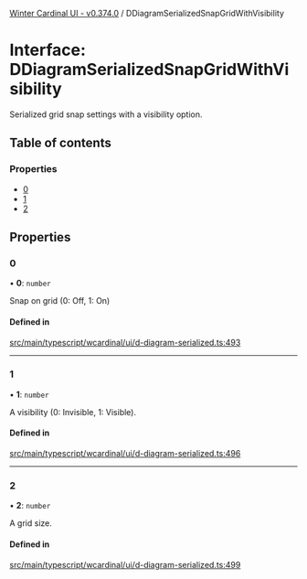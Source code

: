 [Winter Cardinal UI - v0.374.0](../index.md) / DDiagramSerializedSnapGridWithVisibility

# Interface: DDiagramSerializedSnapGridWithVisibility

Serialized grid snap settings with a visibility option.

## Table of contents

### Properties

- [0](DDiagramSerializedSnapGridWithVisibility.md#0)
- [1](DDiagramSerializedSnapGridWithVisibility.md#1)
- [2](DDiagramSerializedSnapGridWithVisibility.md#2)

## Properties

### 0

• **0**: `number`

Snap on grid (0: Off, 1: On)

#### Defined in

[src/main/typescript/wcardinal/ui/d-diagram-serialized.ts:493](https://github.com/winter-cardinal/winter-cardinal-ui/blob/v0.310.1/src/main/typescript/wcardinal/ui/d-diagram-serialized.ts#L493)

___

### 1

• **1**: `number`

A visibility (0: Invisible, 1: Visible).

#### Defined in

[src/main/typescript/wcardinal/ui/d-diagram-serialized.ts:496](https://github.com/winter-cardinal/winter-cardinal-ui/blob/v0.310.1/src/main/typescript/wcardinal/ui/d-diagram-serialized.ts#L496)

___

### 2

• **2**: `number`

A grid size.

#### Defined in

[src/main/typescript/wcardinal/ui/d-diagram-serialized.ts:499](https://github.com/winter-cardinal/winter-cardinal-ui/blob/v0.310.1/src/main/typescript/wcardinal/ui/d-diagram-serialized.ts#L499)

